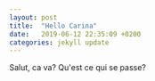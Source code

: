 ```yaml
---
layout: post
title:  "Hello Carina"
date:   2019-06-12 22:35:09 +0200
categories: jekyll update
---
```

Salut, ca va?
Qu'est ce qui se passe?
